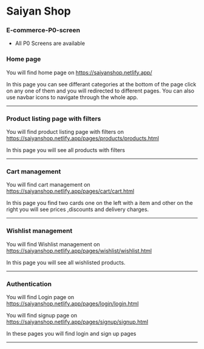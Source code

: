 # Saiyan Shop

### E-commerce-P0-screen

- All P0 Screens are available

### Home page

You will find home page on https://saiyanshop.netlify.app/

In this page you can see differant categories at the bottom of the page click on any one of them and you will redirected to different pages. You can also use navbar icons to navigate through the whole app.

---

### Product listing page with filters

You will find product listing page with filters on https://saiyanshop.netlify.app/pages/products/products.html

In this page you will see all products with filters

---

### Cart management

You will find cart management on https://saiyanshop.netlify.app/pages/cart/cart.html

In this page you find two cards one on the left with a item and other on the right you will see prices ,discounts and delivery charges.

---

### Wishlist management 

You will find Wishlist management on https://saiyanshop.netlify.app/pages/wishlist/wishlist.html

In this page you will see all wishlisted products.

---

### Authentication

You will find Login page on https://saiyanshop.netlify.app/pages/login/login.html

You will find signup page on https://saiyanshop.netlify.app/pages/signup/signup.html


In these pages you will find login and sign up pages

---

